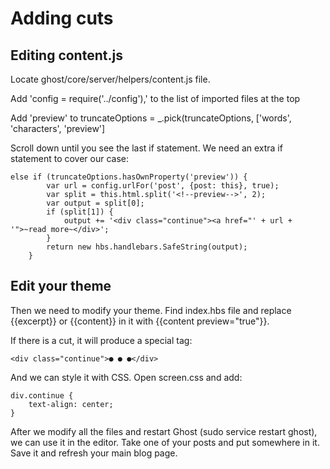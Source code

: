 # Adding cuts

## Editing content.js

Locate ghost/core/server/helpers/content.js file.

  Add 'config          = require('../config'),' to the list of imported files at the top

  Add 'preview' to truncateOptions = _.pick(truncateOptions, ['words', 'characters', 'preview']

  Scroll down until you see the last if statement. We need an extra if statement to cover our case:

    else if (truncateOptions.hasOwnProperty('preview')) {
            var url = config.urlFor('post', {post: this}, true);
            var split = this.html.split('<!--preview-->', 2);
            var output = split[0];
            if (split[1]) {
                output += '<div class="continue"><a href="' + url + '">~read more~</div>';
            }
            return new hbs.handlebars.SafeString(output);
        }

## Edit your theme

  Then we need to modify your theme. Find index.hbs file and replace {{excerpt}} or {{content}} in it with {{content preview="true"}}.

  If there is a cut, it will produce a special tag:

    <div class="continue">● ● ●</div>

  And we can style it with CSS. Open screen.css and add:

    div.continue {
        text-align: center;
    }

After we modify all the files and restart Ghost (sudo service restart ghost), we can use it in the editor. Take one of your posts and put <!--preview--> somewhere in it. Save it and refresh your main blog page.
